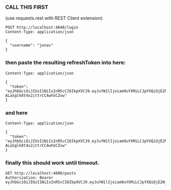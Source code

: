 ### CALL THIS FIRST
(use requests.rest with REST Client extension)
```
POST http://localhost:4040/login
Content-Type: application/json

{
  "username": "jonas"
} 
```

### then paste the resulting refreshToken into here:

``` POST http://localhost:4040/token
Content-Type: application/json

{
  "token": "eyJhbGciOiJIUzI1NiIsInR5cCI6IkpXVCJ9.eyJuYW1lIjoiam9uYXMiLCJpYXQiOjE2NjQ4OTQyMjh9.SGezde52ereg6tnp-ALaSglk8t4x2ittrCC4whSCZvw"
} 
```

### and here 

``` DELETE http://localhost:4040/logout
Content-Type: application/json

{
  "token": "eyJhbGciOiJIUzI1NiIsInR5cCI6IkpXVCJ9.eyJuYW1lIjoiam9uYXMiLCJpYXQiOjE2NjQ4OTQyMjh9.SGezde52ereg6tnp-ALaSglk8t4x2ittrCC4whSCZvw"
} 
```


### finally this should work until timeout.

```
GET http://localhost:4000/posts
Authorization: Bearer eyJhbGciOiJIUzI1NiIsInR5cCI6IkpXVCJ9.eyJuYW1lIjoiam9uYXMiLCJpYXQiOjE2NjQ4OTQyMjgsImV4cCI6MTY2NDg5NDUyOH0.bWmq5XClQRcEMO3gyHMTM8l4Klm3yw_Yc_cxUwoiq2c
```
